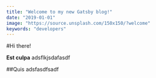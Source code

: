 ```yaml
---
title: "Welcome to my new Gatsby blog!"
date: "2019-01-01"
image: "https://source.unsplash.com/150x150/?welcome"
keywords: "developers"
---
```


#Hi there!

**Est culpa** adsflkjsdafasdf

##Quis
adsfasdfsadf